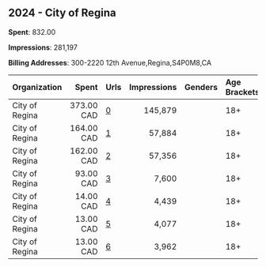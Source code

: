 ## 2024 - City of Regina 
**Spent**: 832.00

**Impressions**: 281,197

**Billing Addresses**: 300-2220 12th Avenue,Regina,S4P0M8,CA

|Organization|Spent|Urls|Impressions|Genders|Age Brackets|Country Codes|
|:---|---:|:---|---:|:---|:---|:---|
|City of Regina|373.00 CAD|[0](https://www.snap.com/political-ads/asset/cbe83742154ad669ca0b65afc2c2fcfbbac4151f99c79d15bcff29b0228dedee?mediaType=mp4)|145,879||18+|canada|
|City of Regina|164.00 CAD|[1](https://www.snap.com/political-ads/asset/fd58c776d6fe3a1729bc02fa22b566bd856dbca86fafd03087d938d72fcc2d98?mediaType=mp4)|57,884||18+|canada|
|City of Regina|162.00 CAD|[2](https://www.snap.com/political-ads/asset/46852043419ee3f0b2983f19bd03b2b954d4f1bc396d144d93c346d5b2ba4c28?mediaType=mp4)|57,356||18+|canada|
|City of Regina|93.00 CAD|[3](https://www.snap.com/political-ads/asset/8db34f3b0e3797e9218d484e164601b9b9956ba321371fd58da4fef465d6899c?mediaType=jpg)|7,600||18+|canada|
|City of Regina|14.00 CAD|[4](https://www.snap.com/political-ads/asset/10cdc15f2177ade010dad53f4ff5471d9a7d1cf59fbd61ca6894602085874134?mediaType=mp4)|4,439||18+|canada|
|City of Regina|13.00 CAD|[5](https://www.snap.com/political-ads/asset/d6ea7054087cf246ab1d32beda7e924ce818b50519525f8a521ccec041b757d9?mediaType=mp4)|4,077||18+|canada|
|City of Regina|13.00 CAD|[6](https://www.snap.com/political-ads/asset/5830911cc89b63694802e05f53c8bec9cde02906b2c504de5f079531d10e789d?mediaType=mp4)|3,962||18+|canada|
